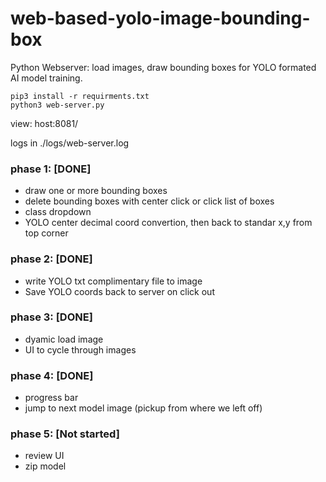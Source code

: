 # web-based-yolo-image-bounding-box
Python Webserver: load images, draw bounding boxes for YOLO formated AI model training.

```
pip3 install -r requirments.txt
python3 web-server.py
```
view: host:8081/

logs in ./logs/web-server.log

### phase 1: [DONE]
  - draw one or more bounding boxes
  - delete bounding boxes with center click or click list of boxes
  - class dropdown 
  - YOLO center decimal coord convertion, then back to standar x,y from top corner


### phase 2: [DONE]
  - write YOLO txt complimentary file to image 
  - Save YOLO coords back to server on click out


### phase 3: [DONE]
  - dyamic load image
  - UI to cycle through images


### phase 4: [DONE]
  - progress bar
  - jump to next model image (pickup from where we left off)

### phase 5: [Not started]
  - review UI
  - zip model
